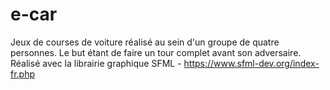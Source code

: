 # e-car
Jeux de courses de voiture réalisé au sein d'un groupe de quatre personnes. Le but étant de faire un tour complet avant son adversaire.
Réalisé avec la librairie graphique SFML - https://www.sfml-dev.org/index-fr.php
